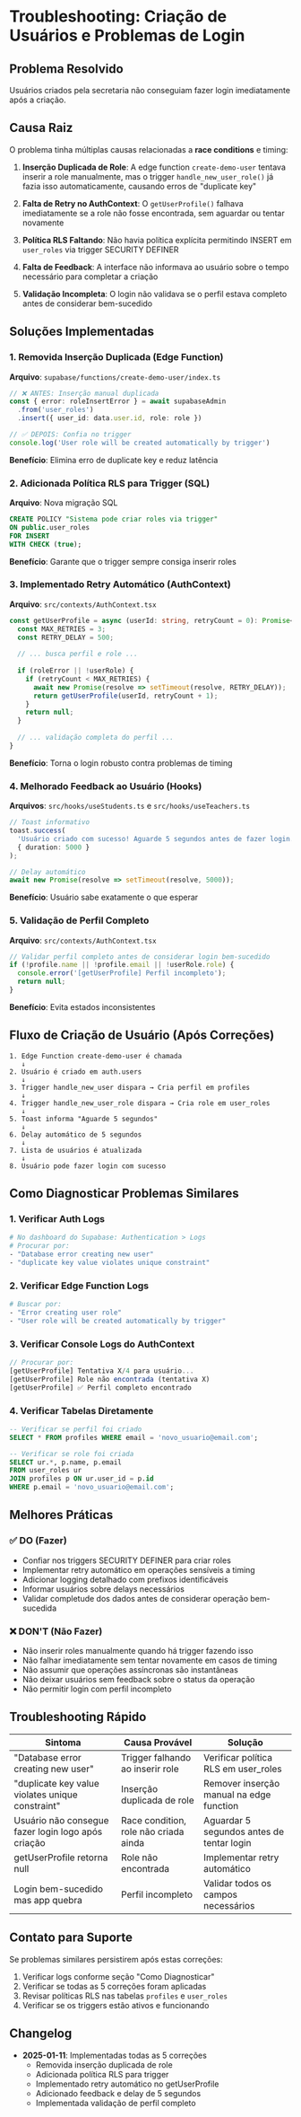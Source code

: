 # Troubleshooting: Criação de Usuários e Problemas de Login

## Problema Resolvido

Usuários criados pela secretaria não conseguiam fazer login imediatamente após a criação.

## Causa Raiz

O problema tinha múltiplas causas relacionadas a **race conditions** e timing:

1. **Inserção Duplicada de Role**: A edge function `create-demo-user` tentava inserir a role manualmente, mas o trigger `handle_new_user_role()` já fazia isso automaticamente, causando erros de "duplicate key"

2. **Falta de Retry no AuthContext**: O `getUserProfile()` falhava imediatamente se a role não fosse encontrada, sem aguardar ou tentar novamente

3. **Política RLS Faltando**: Não havia política explícita permitindo INSERT em `user_roles` via trigger SECURITY DEFINER

4. **Falta de Feedback**: A interface não informava ao usuário sobre o tempo necessário para completar a criação

5. **Validação Incompleta**: O login não validava se o perfil estava completo antes de considerar bem-sucedido

## Soluções Implementadas

### 1. Removida Inserção Duplicada (Edge Function)
**Arquivo**: `supabase/functions/create-demo-user/index.ts`

```typescript
// ❌ ANTES: Inserção manual duplicada
const { error: roleInsertError } = await supabaseAdmin
  .from('user_roles')
  .insert({ user_id: data.user.id, role: role })

// ✅ DEPOIS: Confia no trigger
console.log('User role will be created automatically by trigger')
```

**Benefício**: Elimina erro de duplicate key e reduz latência

### 2. Adicionada Política RLS para Trigger (SQL)
**Arquivo**: Nova migração SQL

```sql
CREATE POLICY "Sistema pode criar roles via trigger"
ON public.user_roles
FOR INSERT
WITH CHECK (true);
```

**Benefício**: Garante que o trigger sempre consiga inserir roles

### 3. Implementado Retry Automático (AuthContext)
**Arquivo**: `src/contexts/AuthContext.tsx`

```typescript
const getUserProfile = async (userId: string, retryCount = 0): Promise<User | null> => {
  const MAX_RETRIES = 3;
  const RETRY_DELAY = 500;
  
  // ... busca perfil e role ...
  
  if (roleError || !userRole) {
    if (retryCount < MAX_RETRIES) {
      await new Promise(resolve => setTimeout(resolve, RETRY_DELAY));
      return getUserProfile(userId, retryCount + 1);
    }
    return null;
  }
  
  // ... validação completa do perfil ...
}
```

**Benefício**: Torna o login robusto contra problemas de timing

### 4. Melhorado Feedback ao Usuário (Hooks)
**Arquivos**: `src/hooks/useStudents.ts` e `src/hooks/useTeachers.ts`

```typescript
// Toast informativo
toast.success(
  'Usuário criado com sucesso! Aguarde 5 segundos antes de fazer login.',
  { duration: 5000 }
);

// Delay automático
await new Promise(resolve => setTimeout(resolve, 5000));
```

**Benefício**: Usuário sabe exatamente o que esperar

### 5. Validação de Perfil Completo
**Arquivo**: `src/contexts/AuthContext.tsx`

```typescript
// Validar perfil completo antes de considerar login bem-sucedido
if (!profile.name || !profile.email || !userRole.role) {
  console.error('[getUserProfile] Perfil incompleto');
  return null;
}
```

**Benefício**: Evita estados inconsistentes

## Fluxo de Criação de Usuário (Após Correções)

```
1. Edge Function create-demo-user é chamada
   ↓
2. Usuário é criado em auth.users
   ↓
3. Trigger handle_new_user dispara → Cria perfil em profiles
   ↓
4. Trigger handle_new_user_role dispara → Cria role em user_roles
   ↓
5. Toast informa "Aguarde 5 segundos"
   ↓
6. Delay automático de 5 segundos
   ↓
7. Lista de usuários é atualizada
   ↓
8. Usuário pode fazer login com sucesso
```

## Como Diagnosticar Problemas Similares

### 1. Verificar Auth Logs
```bash
# No dashboard do Supabase: Authentication > Logs
# Procurar por:
- "Database error creating new user"
- "duplicate key value violates unique constraint"
```

### 2. Verificar Edge Function Logs
```bash
# Buscar por:
- "Error creating user role"
- "User role will be created automatically by trigger"
```

### 3. Verificar Console Logs do AuthContext
```javascript
// Procurar por:
[getUserProfile] Tentativa X/4 para usuário...
[getUserProfile] Role não encontrada (tentativa X)
[getUserProfile] ✅ Perfil completo encontrado
```

### 4. Verificar Tabelas Diretamente
```sql
-- Verificar se perfil foi criado
SELECT * FROM profiles WHERE email = 'novo_usuario@email.com';

-- Verificar se role foi criada
SELECT ur.*, p.name, p.email 
FROM user_roles ur 
JOIN profiles p ON ur.user_id = p.id 
WHERE p.email = 'novo_usuario@email.com';
```

## Melhores Práticas

### ✅ DO (Fazer)
- Confiar nos triggers SECURITY DEFINER para criar roles
- Implementar retry automático em operações sensíveis a timing
- Adicionar logging detalhado com prefixos identificáveis
- Informar usuários sobre delays necessários
- Validar completude dos dados antes de considerar operação bem-sucedida

### ❌ DON'T (Não Fazer)
- Não inserir roles manualmente quando há trigger fazendo isso
- Não falhar imediatamente sem tentar novamente em casos de timing
- Não assumir que operações assíncronas são instantâneas
- Não deixar usuários sem feedback sobre o status da operação
- Não permitir login com perfil incompleto

## Troubleshooting Rápido

| Sintoma | Causa Provável | Solução |
|---------|---------------|---------|
| "Database error creating new user" | Trigger falhando ao inserir role | Verificar política RLS em user_roles |
| "duplicate key value violates unique constraint" | Inserção duplicada de role | Remover inserção manual na edge function |
| Usuário não consegue fazer login logo após criação | Race condition, role não criada ainda | Aguardar 5 segundos antes de tentar login |
| getUserProfile retorna null | Role não encontrada | Implementar retry automático |
| Login bem-sucedido mas app quebra | Perfil incompleto | Validar todos os campos necessários |

## Contato para Suporte

Se problemas similares persistirem após estas correções:
1. Verificar logs conforme seção "Como Diagnosticar"
2. Verificar se todas as 5 correções foram aplicadas
3. Revisar políticas RLS nas tabelas `profiles` e `user_roles`
4. Verificar se os triggers estão ativos e funcionando

## Changelog

- **2025-01-11**: Implementadas todas as 5 correções
  - Removida inserção duplicada de role
  - Adicionada política RLS para trigger
  - Implementado retry automático no getUserProfile
  - Adicionado feedback e delay de 5 segundos
  - Implementada validação de perfil completo

